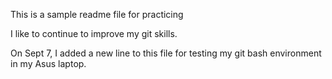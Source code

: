 This is a sample readme file for practicing

I like to continue to improve my git skills.

On Sept 7, I added a new line to this file for testing my git bash environment in my Asus laptop. 